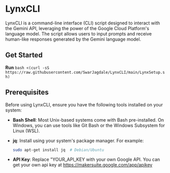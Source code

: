 # LynxCLI
LynxCLI is a command-line interface (CLI) script designed to interact with the Gemini API, leveraging the power of the Google Cloud Platform's language model. The script allows users to input prompts and receive human-like responses generated by the Gemini language model.

## Get Started
  **Run**
  ```bash <(curl -sS https://raw.githubusercontent.com/SwarJagdale/LynxCLI/main/LynxSetup.sh)```

## Prerequisites

Before using LynxCLI, ensure you have the following tools installed on your system:

- **Bash Shell**: Most Unix-based systems come with Bash pre-installed. On Windows, you can use tools like Git Bash or the Windows Subsystem for Linux (WSL).

- **jq**: Install using your system's package manager. For example:
  ```bash
  sudo apt-get install jq  # Debian/Ubuntu
- **API Key**: Replace "YOUR_API_KEY with your own Google API. You can get your own api key at https://makersuite.google.com/app/apikey
